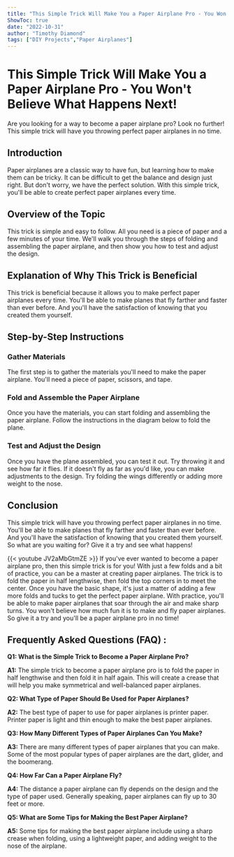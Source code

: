 ```yaml
---
title: "This Simple Trick Will Make You a Paper Airplane Pro - You Won't Believe What Happens Next!"
ShowToc: true 
date: "2022-10-31"
author: "Timothy Diamond" 
tags: ["DIY Projects","Paper Airplanes"]
---
```

# This Simple Trick Will Make You a Paper Airplane Pro - You Won't Believe What Happens Next!

Are you looking for a way to become a paper airplane pro? Look no further! This simple trick will have you throwing perfect paper airplanes in no time.

## Introduction

Paper airplanes are a classic way to have fun, but learning how to make them can be tricky. It can be difficult to get the balance and design just right. But don't worry, we have the perfect solution. With this simple trick, you'll be able to create perfect paper airplanes every time.

## Overview of the Topic

This trick is simple and easy to follow. All you need is a piece of paper and a few minutes of your time. We'll walk you through the steps of folding and assembling the paper airplane, and then show you how to test and adjust the design.

## Explanation of Why This Trick is Beneficial

This trick is beneficial because it allows you to make perfect paper airplanes every time. You'll be able to make planes that fly farther and faster than ever before. And you'll have the satisfaction of knowing that you created them yourself.

## Step-by-Step Instructions

### Gather Materials

The first step is to gather the materials you'll need to make the paper airplane. You'll need a piece of paper, scissors, and tape.

### Fold and Assemble the Paper Airplane

Once you have the materials, you can start folding and assembling the paper airplane. Follow the instructions in the diagram below to fold the plane.

### Test and Adjust the Design

Once you have the plane assembled, you can test it out. Try throwing it and see how far it flies. If it doesn't fly as far as you'd like, you can make adjustments to the design. Try folding the wings differently or adding more weight to the nose.

## Conclusion

This simple trick will have you throwing perfect paper airplanes in no time. You'll be able to make planes that fly farther and faster than ever before. And you'll have the satisfaction of knowing that you created them yourself. So what are you waiting for? Give it a try and see what happens!

{{< youtube JV2aMbGtmZE >}} 
If you've ever wanted to become a paper airplane pro, then this simple trick is for you! With just a few folds and a bit of practice, you can be a master at creating paper airplanes. The trick is to fold the paper in half lengthwise, then fold the top corners in to meet the center. Once you have the basic shape, it's just a matter of adding a few more folds and tucks to get the perfect paper airplane. With practice, you'll be able to make paper airplanes that soar through the air and make sharp turns. You won't believe how much fun it is to make and fly paper airplanes. So give it a try and you'll be a paper airplane pro in no time!

## Frequently Asked Questions (FAQ) :
**Q1: What is the Simple Trick to Become a Paper Airplane Pro?**

**A1:** The simple trick to become a paper airplane pro is to fold the paper in half lengthwise and then fold it in half again. This will create a crease that will help you make symmetrical and well-balanced paper airplanes.

**Q2: What Type of Paper Should Be Used for Paper Airplanes?**

**A2:** The best type of paper to use for paper airplanes is printer paper. Printer paper is light and thin enough to make the best paper airplanes.

**Q3: How Many Different Types of Paper Airplanes Can You Make?**

**A3:** There are many different types of paper airplanes that you can make. Some of the most popular types of paper airplanes are the dart, glider, and the boomerang.

**Q4: How Far Can a Paper Airplane Fly?**

**A4:** The distance a paper airplane can fly depends on the design and the type of paper used. Generally speaking, paper airplanes can fly up to 30 feet or more.

**Q5: What are Some Tips for Making the Best Paper Airplane?**

**A5:** Some tips for making the best paper airplane include using a sharp crease when folding, using a lightweight paper, and adding weight to the nose of the airplane.





